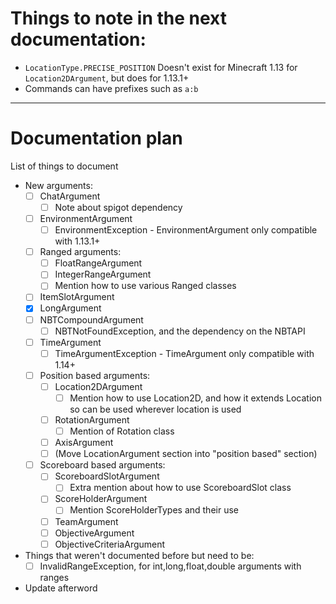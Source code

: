 # Things to note in the next documentation:

- `LocationType.PRECISE_POSITION` Doesn't exist for Minecraft 1.13 for `Location2DArgument`, but does for 1.13.1+
- Commands can have prefixes such as `a:b`

-----

# Documentation plan

List of things to document

- New arguments:
  - [ ] ChatArgument
    - [ ] Note about spigot dependency
  - [ ] EnvironmentArgument
    - [ ] EnvironmentException - EnvironmentArgument only compatible with 1.13.1+
  - [ ] Ranged arguments:
    - [ ] FloatRangeArgument
    - [ ] IntegerRangeArgument
    - [ ] Mention how to use various Ranged classes
  - [ ] ItemSlotArgument
  - [x] LongArgument
  - [ ] NBTCompoundArgument
    - [ ] NBTNotFoundException, and the dependency on the NBTAPI
  - [ ] TimeArgument
    - [ ] TimeArgumentException - TimeArgument only compatible with 1.14+
  - [ ] Position based arguments:
    - [ ] Location2DArgument
      - [ ] Mention how to use Location2D, and how it extends Location so can be used wherever location is used
    - [ ] RotationArgument
      - [ ] Mention of Rotation class
    - [ ] AxisArgument
    - [ ] (Move LocationArgument section into "position based" section)
  - [ ] Scoreboard based arguments:
    - [ ] ScoreboardSlotArgument
      - [ ] Extra mention about how to use ScoreboardSlot class
    - [ ] ScoreHolderArgument
      - [ ] Mention ScoreHolderTypes and their use
    - [ ] TeamArgument
    - [ ] ObjectiveArgument
    - [ ] ObjectiveCriteriaArgument
- Things that weren't documented before but need to be:
  - [ ] InvalidRangeException, for int,long,float,double arguments with ranges
- Update afterword